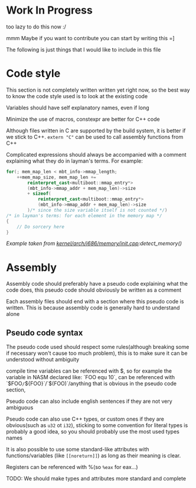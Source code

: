 # Work In Progress
too lazy to do this now :/

mmm Maybe if you want to contribute you can start by writing this =]

The following is just things that I would like to include in this file

# Code style
This section is not completely written written yet right now, so the best way to know the code style used is to look at the existing code

Variables should have self explanatory names, even if long

Minimize the use of macros, constexpr are better for C++ code

Although files written in C are supported by the build system, it is better if we stick to C++. `extern "C"` can be used to call assembly functions from C++

Complicated expressions should always be accompanied with a comment explaining what they do in layman's terms. For example:

```C++
for(; mem_map_len < mbt_info->mmap_length;
    ++mem_map_size, mem_map_len +=
        reinterpret_cast<multiboot::mmap_entry*>
        (mbt_info->mmap_addr + mem_map_len)->size 
        + sizeof(
            reinterpret_cast<multiboot::mmap_entry*>
            (mbt_info->mmap_addr + mem_map_len)->size
        )/* since the size variable itself is not counted */)
/* in layman's terms: for each element in the memory map */
{
    // Do sorcery here
}
```
*Example taken from [kernel/arch/i686/memory/init.cpp]:detect_memory()*
# Assembly
Assembly code should preferably have a pseudo code explaining what the code does, this pseudo code should obviously be written as a comment

Each assembly files should end with a section where this pseudo code is written. This is because assembly code is generally hard to understand alone

## Pseudo code syntax
The pseudo code used should respect some rules(although breaking some if necessary won't cause too much problem), this is to make sure it can be understood without ambiguity

compile time variables can be referenced with $, so for example the variable in NASM declared like: `FOO equ 10`, can be referenced with `$FOO`/`${FOO}`/`$(FOO)`/anything that is obvious in the pseudo code section, 

Pseudo code can also include english sentences if they are not very ambiguous

Pseudo code can also use C++ types, or custom ones if they are obvious(such as `u32` ot `i32`), sticking to some convention for literal types is probably a good idea, so you should probably use the most used types names

It is also possible to use some standard-like attributes with functions/variables (like `[[noreturn]]`) as long as their meaning is clear.

Registers can be referenced with %(so `%eax` for eax...)

TODO: We should make types and attributes more standard and complete


[kernel/arch/i686/memory/init.cpp]: kernel/arch/i686/memory/init.cpp

